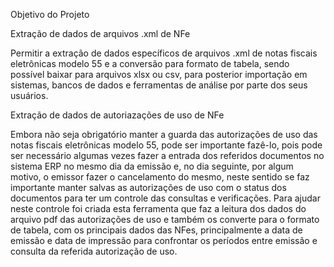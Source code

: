 Objetivo do Projeto

Extração de dados de arquivos .xml de NFe

Permitir a extração de dados específicos de arquivos .xml de notas fiscais eletrônicas modelo 55 e a conversão para formato de tabela,
sendo possível baixar para arquivos xlsx ou csv, para posterior importação em sistemas, bancos de dados e ferramentas de análise
por parte dos seus usuários.

Extração de dados de autoriazações de uso de NFe

Embora não seja obrigatório manter a guarda das autorizações de uso das notas fiscais eletrônicas modelo 55, pode ser importante fazê-lo, 
pois pode ser necessário algumas vezes fazer a entrada dos referidos documentos no sistema ERP no mesmo dia da emissão e, no dia seguinte, por algum motivo,
o emissor fazer o cancelamento do mesmo, neste sentido se faz importante manter salvas as autorizações de uso com o status dos documentos para ter um controle
das consultas e verificações.
Para ajudar neste controle foi criada esta ferramenta que faz a leitura dos dados do arquivo pdf das autorizações de uso e também os converte para
o formato de tabela, com os principais dados das NFes, principalmente a data de emissão e data de impressão para confrontar os períodos entre emissão e consulta
da referida autorização de uso.

